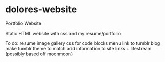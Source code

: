 dolores-website
===============

Portfolio Website

Static HTML website with css and my resume/portfolio

To do: 
       resume
       image gallery
       css for code blocks
       menu
       link to tumblr blog
       make tumblr theme to match
       add information to site
       links + lifestream (possibly based off moonmoon)